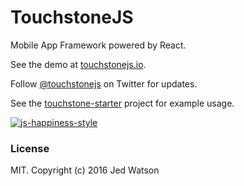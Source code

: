 # TouchstoneJS

Mobile App Framework powered by React.

See the demo at [touchstonejs.io](http://touchstonejs.io/).

Follow [@touchstonejs](https://twitter.com/touchstonejs) on Twitter for updates.

See the [touchstone-starter](https://github.com/touchstonejs/touchstonejs-starter) project for example usage.


[![js-happiness-style](https://cdn.rawgit.com/jedwatson/happiness/master/badge.svg)](https://github.com/jedwatson/happiness)


### License

MIT. Copyright (c) 2016 Jed Watson
